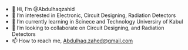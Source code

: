 - 👋 Hi, I’m @Abdulhaqzahid
- 👀 I’m interested in Electronic, Circuit Designing, Radiation Detectors
- 🌱 I’m currently learning in Scinece and Technology Universiry of Kabul
- 💞️ I’m looking to collaborate on Circuit Designing, and Radiation Detectors
- 📫 How to reach me, Abdulhaq.zahed@gmail.com

<!---
Abdulhaqzahid/Abdulhaqzahid is a ✨ special ✨ repository because its `README.md` (this file) appears on your GitHub profile.
You can click the Preview link to take a look at your changes.
--->
